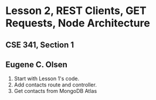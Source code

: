 # Lesson 2, REST Clients, GET Requests, Node Architecture
## CSE 341, Section 1
## Eugene C. Olsen  
1. Start with Lesson 1's code.
2. Add contacts route and controller.
3. Get contacts from MongoDB Atlas
